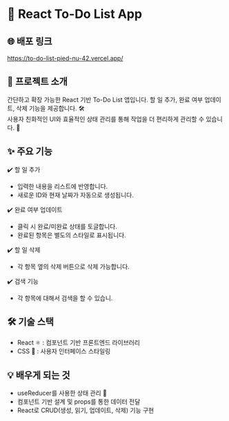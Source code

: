 # 📝 React To-Do List App

## 🌐 배포 링크
https://to-do-list-pied-nu-42.vercel.app/

## 🎯 프로젝트 소개
간단하고 확장 가능한 React 기반 To-Do List 앱입니다. 할 일 추가, 완료 여부 업데이트, 삭제 기능을 제공합니다. 🛠️  
사용자 친화적인 UI와 효율적인 상태 관리를 통해 작업을 더 편리하게 관리할 수 있습니다. 🚀

## ✨ 주요 기능
✔️ 할 일 추가
   - 입력한 내용을 리스트에 반영합니다.
   - 새로운 ID와 현재 날짜가 자동으로 생성됩니다.

✔️ 완료 여부 업데이트
   - 클릭 시 완료/미완료 상태를 토글합니다.
   - 완료된 항목은 별도의 스타일로 표시됩니다.

✔️ 할 일 삭제
   - 각 항목 옆의 삭제 버튼으로 삭제 가능합니다.
     
✔️ 검색 기능
   - 각 항목에 대해서 검색을 할 수 있습니.
    
## 🛠️ 기술 스택
- React ⚛️ : 컴포넌트 기반 프론트엔드 라이브러리
- CSS 🎨 : 사용자 인터페이스 스타일링

## 💡 배우게 되는 것
- useReducer를 사용한 상태 관리 🧠
- 컴포넌트 기반 설계 및 props를 통한 데이터 전달
- React로 CRUD(생성, 읽기, 업데이트, 삭제) 기능 구현
